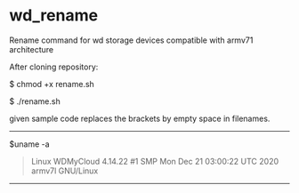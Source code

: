 # wd_rename
Rename command for wd storage devices compatible with armv71 architecture

After cloning repository:

$ chmod +x rename.sh

$ ./rename.sh

given sample code replaces the brackets by empty space in filenames.

------------------------------------------------------------------------------
$uname -a
> Linux WDMyCloud 4.14.22 #1 SMP Mon Dec 21 03:00:22 UTC 2020 armv7l GNU/Linux
------------------------------------------------------------------------------


